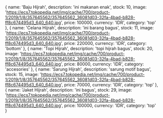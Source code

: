 {
          name: 'Baju Hijrah',
          description: 'ini makanan enak',
          stock: 10,
          image: 'https://ecs7.tokopedia.net/img/cache/700/product-1/2019/1/8/357645562/357645562_36081d03-32fa-4bad-b828-ff8c674495d3_640_640.jpg',
          price: 100000,
          currency: 'IDR',
          category: 'top'
        },
        {
          name: 'Celana Hijrah',
          description: 'ini barang bagus',
          stock: 11,
          image: 'https://ecs7.tokopedia.net/img/cache/700/product-1/2019/1/8/357645562/357645562_36081d03-32fa-4bad-b828-ff8c674495d3_640_640.jpg',
          price: 220000,
          currency: 'IDR',
          category: 'bottom'
        },
        {
          name: 'Topi Hijrah',
          description: 'topi hijrah bagus',
          stock: 20,
          image: 'https://ecs7.tokopedia.net/img/cache/700/product-1/2019/1/8/357645562/357645562_36081d03-32fa-4bad-b828-ff8c674495d3_640_640.jpg',
          price: 80000,
          currency: 'IDR',
          category: 'accesories'
        },
        {
          name: 'Sarung Hijrah',
          description: 'sarung motif bagus',
          stock: 15,
          image: 'https://ecs7.tokopedia.net/img/cache/700/product-1/2019/1/8/357645562/357645562_36081d03-32fa-4bad-b828-ff8c674495d3_640_640.jpg',
          price: 70000,
          currency: 'IDR',
          category: 'top'
        },
        {
          name: 'Jaket Hijrah',
          description: 'ini bagus',
          stock: 29,
          image: 'https://ecs7.tokopedia.net/img/cache/700/product-1/2019/1/8/357645562/357645562_36081d03-32fa-4bad-b828-ff8c674495d3_640_640.jpg',
          price: 100000,
          currency: 'IDR',
          category: 'top'
        }